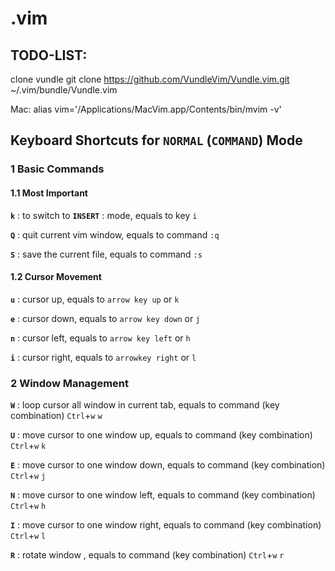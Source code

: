 # .vim

## TODO-LIST:

clone vundle
git clone https://github.com/VundleVim/Vundle.vim.git ~/.vim/bundle/Vundle.vim



Mac:
alias vim='/Applications/MacVim.app/Contents/bin/mvim -v'

## Keyboard Shortcuts for `NORMAL` (`COMMAND`) Mode

### 1 Basic Commands

#### 1.1 Most Important

**`k`** : to switch to **`INSERT`** : mode, equals to key `i`

**`Q`** : quit current vim window, equals to command `:q`

**`S`** : save the current file, equals to command `:s`

#### 1.2 Cursor Movement

**`u`** : cursor up, equals to `arrow key up` or `k`

**`e`** : cursor down, equals to `arrow key down` or `j`

**`n`** : cursor left, equals to `arrow key left` or `h`

**`i`** : cursor right, equals to `arrowkey right` or `l`

### 2 Window Management

**`W`** : loop cursor all window in current tab, equals to command (key combination) `Ctrl`+`w` `w`

**`U`** : move cursor to one window up, equals to command (key combination) `Ctrl`+`w` `k`

**`E`** : move cursor to one window down, equals to command (key combination) `Ctrl`+`w` `j`

**`N`** : move cursor to one window left, equals to command (key combination) `Ctrl`+`w` `h`

**`I`** : move cursor to one window right, equals to command (key combination) `Ctrl`+`w` `l`

**`R`** : rotate window , equals to command (key combination) `Ctrl`+`w` `r`


